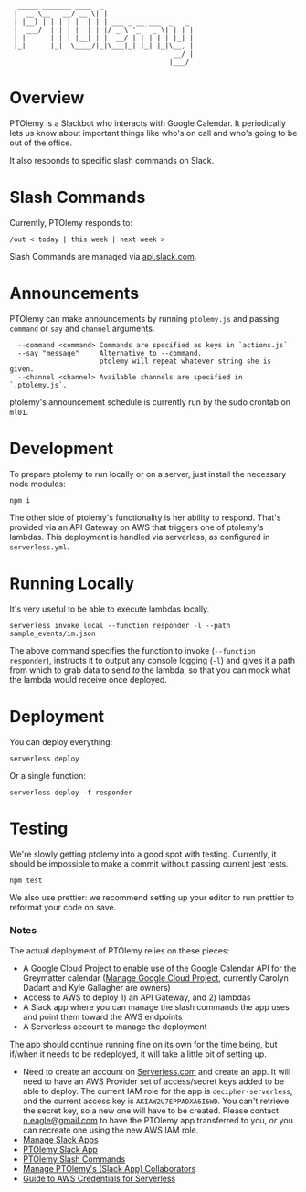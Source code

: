 ```
  _____ _______ ____  _
 |  __ \__   __/ __ \| |
 | |__) | | | | |  | | | ___ _ __ ___  _   _
 |  ___/  | | | |  | | |/ _ \ '_ ` _ \| | | |
 | |      | | | |__| | |  __/ | | | | | |_| |
 |_|      |_|  \____/|_|\___|_| |_| |_|\__, |
                                        __/ |
                                       |___/
```

# Overview

PTOlemy is a Slackbot who interacts with Google Calendar. It periodically lets us
know about important things like who's on call and who's going to be out of the
office.

It also responds to specific slash commands on Slack.

# Slash Commands

Currently, PTOlemy responds to:

```
/out < today | this week | next week >
```

Slash Commands are managed via [api.slack.com](https://api.slack.com/apps/ABP7N7YLU/slash-commands?).

# Announcements

PTOlemy can make announcements by running `ptolemy.js` and passing `command` or `say` and
`channel` arguments.

```
  --command <command> Commands are specified as keys in `actions.js`
  --say "message"     Alternative to --command.
                      ptolemy will repeat whatever string she is given.
  --channel <channel> Available channels are specified in `.ptolemy.js`.
```

ptolemy's announcement schedule is currently run by the sudo crontab on `ml01`.

# Development

To prepare ptolemy to run locally or on a server, just install the necessary node modules:

```
npm i
```

The other side of ptolemy's functionality is her ability to respond. That's provided via an API Gateway on AWS that triggers one of ptolemy's lambdas. This deployment is handled via serverless, as configured in `serverless.yml`.

# Running Locally

It's very useful to be able to execute lambdas locally.

```
serverless invoke local --function responder -l --path sample_events/im.json
```

The above command specifies the function to invoke (`--function responder`), instructs it to output any console logging (`-l`) and gives it a path from which to grab data to send _to_ the lambda, so that you can mock what the lambda would receive once deployed.

# Deployment

You can deploy everything:

```
serverless deploy
```

Or a single function:

```
serverless deploy -f responder
```

# Testing

We're slowly getting ptolemy into a good spot with testing. Currently, it should be impossible to make a commit without passing current jest tests.

```
npm test
```

We also use prettier: we recommend setting up your editor to run prettier to reformat your code on save.

### Notes

The actual deployment of PTOlemy relies on these pieces:

* A Google Cloud Project to enable use of the Google Calendar API for the Greymatter calendar ([Manage Google Cloud Project](https://console.cloud.google.com/iam-admin/iam?authuser=1&orgonly=true&project=ptolemy-268919&supportedpurview=organizationId), currently Carolyn Dadant and Kyle Gallagher are owners)
* Access to AWS to deploy 1) an API Gateway, and 2) lambdas
* A Slack app where you can manage the slash commands the app uses and point them toward the AWS endpoints
* A Serverless account to manage the deployment

The app should continue running fine on its own for the time being, but if/when it needs to be redeployed, it will take a little bit of setting up.

* Need to create an account on [Serverless.com](https://serverless.com/) and create an app. It will need to have an AWS Provider set of access/secret keys added to be able to deploy. The current IAM role for the app is `decipher-serverless`, and the current access key is `AKIAW2U7EPPADXA6I6WD`. You can't retrieve the secret key, so a new one will have to be created. Please contact n.eagle@gmail.com to have the PTOlemy app transferred to you, _or_ you can recreate one using the new AWS IAM role.
* [Manage Slack Apps](https://api.slack.com/apps)
* [PTOlemy Slack App](https://api.slack.com/apps/ASSTHQJ9X)
* [PTOlemy Slash Commands](https://api.slack.com/apps/ASSTHQJ9X/slash-commands?)
* [Manage PTOlemy's (Slack App) Collaborators](https://app.slack.com/app-settings/T07TJ06A2/ASSTHQJ9X/collaborators)
* [Guide to AWS Credentials for Serverless](https://www.serverless.com/framework/docs/providers/aws/guide/credentials)
